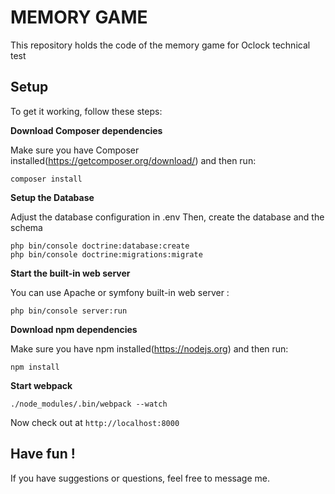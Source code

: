 # MEMORY GAME
This repository holds the code of the memory game for Oclock technical test

## Setup

To get it working, follow these steps:

**Download Composer dependencies**

Make sure you have Composer installed(https://getcomposer.org/download/)
and then run:

```
composer install
```

**Setup the Database**

Adjust the database configuration in .env Then, create the database and the schema

```
php bin/console doctrine:database:create
php bin/console doctrine:migrations:migrate
```

**Start the built-in web server**

You can use Apache or symfony built-in web server :

```
php bin/console server:run
```

**Download npm dependencies**

Make sure you have npm installed(https://nodejs.org) and then run:

```
npm install
```

**Start webpack**

```
./node_modules/.bin/webpack --watch
```

Now check out at `http://localhost:8000`

## Have fun !

If you have suggestions or questions, feel free to message me.
